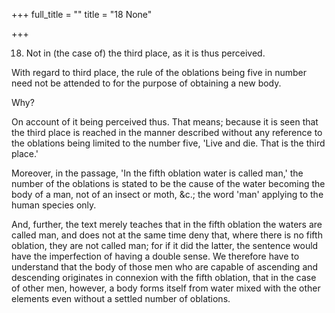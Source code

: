 +++
full_title = ""
title = "18 None"

+++


18. Not in (the case of) the third place, as it is thus perceived.

With regard to third place, the rule of the oblations being five in number need not be attended to for the purpose of obtaining a new body.

Why?

On account of it being perceived thus. That means; because it is seen that the third place is reached in the manner described without any reference to the oblations being limited to the number five, 'Live and die. That is the third place.'

Moreover, in the passage, 'In the fifth oblation water is called man,' the number of the oblations is stated to be the cause of the water becoming the body of a man, not of an insect or moth, &c.; the word 'man' applying to the human species only.

And, further, the text merely teaches that in the fifth oblation the waters are called man, and does not at the same time deny that, where there is no fifth oblation, they are not called man; for if it did the latter, the sentence would have the imperfection of having a double sense. We therefore have to understand that the body of those men who are capable of ascending and descending originates in connexion with the fifth oblation, that in the case of other men, however, a body forms itself from water mixed with the other elements even without a settled number of oblations.

